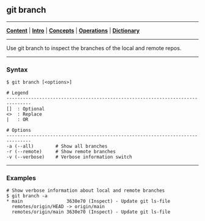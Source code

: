 ## git branch
________________________________________________________________________________
[**Content**](../../README.md) |
[**Intro**](../../01-Introduction/introduction.md) |
[**Concepts**](../../02-Concepts/concepts.md) |
[**Operations**](../../03-Operations/operations.md) |
[**Dictionary**](../../04-Appendix/dictionary.md)
________________________________________________________________________________

Use git branch to inspect the branches of the local and remote repos.

-------------------------------------------------------------------------------
### Syntax
```
$ git branch [<options>]

# Legend
-------------------------------------------------------------------------------
[]  : Optional
<>  : Replace
|   : OR

# Options
-------------------------------------------------------------------------------
-a (--all)        # Show all branches
-r (--remote)     # Show remote branches
-v (--verbose)    # Verbose information switch
```

-------------------------------------------------------------------------------
### Examples
```shell
# Show verbose information about local and remote branches
$ git branch -a
* main                3630e70 (Inspect) - Update git ls-file
  remotes/origin/HEAD -> origin/main
  remotes/origin/main 3630e70 (Inspect) - Update git ls-file
```